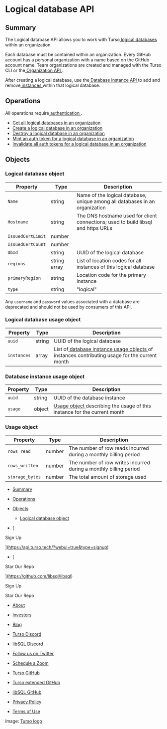 # Logical database API

## Summary​

The Logical database API allows you to work with Turso[ logical databases ](https://docs.turso.tech/concepts#logical-database)within an organization.

Each database must be contained within an organization. Every GitHub account has
a personal organization with a name based on the GitHub account name. Team
organizations are created and managed with the Turso CLI or the[ Organization
API ](https://docs.turso.tech/reference/platform-rest-api/organization).

After creating a logical database, use the[ Database instance API ](https://docs.turso.tech/reference/platform-rest-api/instance)to add and
remove[ instances ](https://docs.turso.tech/concepts#instance)within that logical database.

## Operations​

All operations require[ authentication ](https://docs.turso.tech/reference/platform-rest-api/#authentication).

- [ Get all logical databases in an organization ](https://docs.turso.tech/reference/platform-rest-api/database/get-databases-in-org)
- [ Create a logical database in an organization ](https://docs.turso.tech/reference/platform-rest-api/database/create-database-in-org)
- [ Destroy a logical database in an organization ](https://docs.turso.tech/reference/platform-rest-api/database/destroy-database-in-org)
- [ Mint an auth token for a logical database in an organization ](https://docs.turso.tech/reference/platform-rest-api/database/mint-token-for-database-in-org)
- [ Invalidate all auth tokens for a logical database in an organization ](https://docs.turso.tech/reference/platform-rest-api/database/invalidate-all-tokens-for-database-in-org)


## Objects​

### Logical database object​

| Property | Type | Description |
|---|---|---|
|  `Name`  | string | Name of the logical database, unique among all databases in an organization |
|  `Hostname`  | string | The DNS hostname used for client connections; used to build libsql and https URLs |
|  `IssuedCertLimit`  | number |  |
|  `IssuedCertCount`  | number |  |
|  `DbId`  | string | UUID of the logical database |
|  `regions`  | string array | List of location codes for all instances of this logical database |
|  `primaryRegion`  | string | Location code for the primary instance |
|  `type`  | string | "logical" |


Any `username` and `password` values associated with a database are deprecated
and should not be used by consumers of this API.

### Logical database usage object​

| Property | Type | Description |
|---|---|---|
|  `uuid`  | string | UUID of the logical database |
|  `instances`  | array | List of[ database instance usage objects ](https://docs.turso.tech//reference/platform-rest-api/database/#database-instance-usage-object)of instances contributing usage for the current month |


### Database instance usage object​

| Property | Type | Description |
|---|---|---|
|  `uuid`  | string | UUID of the database instance |
|  `usage`  | object | [ Usage object ](https://docs.turso.tech//reference/platform-rest-api/database/#usage-object)describing the usage of this instance for the current month |


### Usage object​

| Property | Type | Description |
|---|---|---|
|  `rows_read`  | number | The number of row reads incurred during a monthly billing period |
|  `rows_written`  | number | The number of row writes incurred during a monthly billing period |
|  `storage_bytes`  | number | The total amount of storage used |


- [ Summary ](https://docs.turso.tech//reference/platform-rest-api/database/#summary)
- [ Operations ](https://docs.turso.tech//reference/platform-rest-api/database/#operations)
- [ Objects ](https://docs.turso.tech//reference/platform-rest-api/database/#objects)
    - [ Logical database object ](https://docs.turso.tech//reference/platform-rest-api/database/#logical-database-object)


- [ 

Sign Up




 ](https://api.turso.tech/?webui=true&type=signup)
- [ 

Star Our Repo






 ](https://github.com/libsql/libsql)


Sign Up

Star Our Repo

- [ About ](https://turso.tech/about-us)
- [ Investors ](https://turso.tech/investors)
- [ Blog ](https://blog.turso.tech)


- [ Turso Discord ](https://discord.com/invite/4B5D7hYwub)
- [ libSQL Discord ](https://discord.gg/VzbXemj6Rg)
- [ Follow us on Twitter ](https://twitter.com/tursodatabase)
- [ Schedule a Zoom ](https://calendly.com/d/gt7-bfd-83n/meet-with-chiselstrike)


- [ Turso GitHub ](https://github.com/tursodatabase/)
- [ Turso extended GitHub ](https://github.com/turso-extended/)
- [ libSQL GitHub ](http://github.com/tursodatabase/libsql)


- [ Privacy Policy ](https://turso.tech/privacy-policy)
- [ Terms of Use ](https://turso.tech/terms-of-use)


Image: [ Turso logo ](https://docs.turso.tech/img/turso.svg)